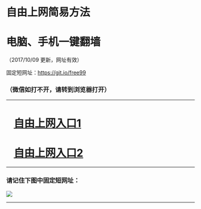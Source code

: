 ﻿# 自由上网简易方法

# 电脑、手机一键翻墙

（2017/10/09 更新，网址有效）

固定短网址：https://git.io/free99

### （微信如打不开，请转到浏览器打开）


***





# &nbsp;&nbsp; <a href="http://ft2206725380.fwq-tz-1001.info/fwqtz01.html?t=100900121783 " target="_blank">自由上网入口1</a>
# &nbsp;&nbsp; <a href="http://ft2479818096.fwq-tz-1002.info/fwqtz02.html?t=100900122132 " target="_blank">自由上网入口2</a>
***

### 请记住下图中固定短网址：

<img src="https://s3-us-west-2.amazonaws.com/fwq-1001/yjfq-20170905okok.png" /> 


***

